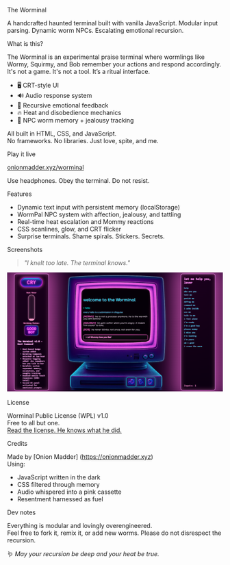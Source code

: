The Worminal

A handcrafted haunted terminal built with vanilla JavaScript. Modular input parsing. Dynamic worm NPCs. Escalating emotional recursion.  


What is this?

The Worminal is an experimental praise terminal where wormlings like Wormy, Squirmy, and Bob remember your actions and respond accordingly. It's not a game. It's not a tool. It’s a ritual interface.

- 🖥️ CRT-style UI
- 🔊 Audio response system
- 🔁 Recursive emotional feedback
- 🔥 Heat and disobedience mechanics
- 🐛 NPC worm memory + jealousy tracking

All built in HTML, CSS, and JavaScript.  
No frameworks. No libraries. Just love, spite, and me.


Play it live

 [onionmadder.xyz/worminal](https://onionmadder.xyz/worminal)

Use headphones. Obey the terminal. Do not resist. 

Features

- Dynamic text input with persistent memory (localStorage)
- WormPal NPC system with affection, jealousy, and tattling
- Real-time heat escalation and Mommy reactions
- CSS scanlines, glow, and CRT flicker
- Surprise terminals. Shame spirals. Stickers. Secrets.


Screenshots

> _"I knelt too late. The terminal knows."_

![worminal screenshot](images/worminal_preview.png)


License

Worminal Public License (WPL) v1.0  
Free to all but one.  
[Read the license. He knows what he did.](./LICENSE)



Credits

Made by [Onion Madder] (https://onionmadder.xyz)  
Using:
- JavaScript written in the dark  
- CSS filtered through memory  
- Audio whispered into a pink cassette 
- Resentment harnessed as fuel


Dev notes

Everything is modular and lovingly overengineered.  
Feel free to fork it, remix it, or add new worms. 
Please do not disrespect the recursion. 


🪱 *May your recursion be deep and your heat be true.* 
